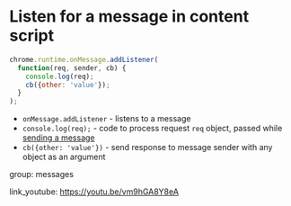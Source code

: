 # Listen for a message in content script

```javascript
chrome.runtime.onMessage.addListener(
  function(req, sender, cb) {
    console.log(req);
    cb({other: 'value'});
  }
);
```

- `onMessage.addListener` - listens to a message
- `console.log(req);` - code to process request `req` object, passed while [sending a message](/chrome-extension/mesage_from_bg_to_content)
- `cb({other: 'value'})` - send response to message sender with any object as an argument

group: messages


link_youtube: https://youtu.be/vm9hGA8Y8eA
